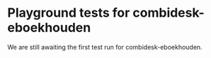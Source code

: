 # Playground tests for combidesk-eboekhouden
We are still awaiting the first test run for combidesk-eboekhouden.
